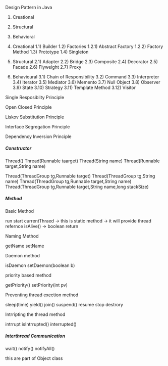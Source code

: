 Design Pattern in Java

1) Creational 
2) Structural
3) Behavioral


1) Creational
   1.1) Builder
   1.2) Factories
     1.2.1) Abstract Factory
     1.2.2) Factory Method
   1.3) Prototype
   1.4) Singleton

2) Structural 
   2.1) Adapter 
   2.2) Bridge
   2.3) Composite
   2.4) Decorator
   2.5) Facade
   2.6) Flyweight
   2.7) Proxy

3) Behavioural 
   3.1) Chain of Responsibility 
   3.2) Command 
   3.3) Interpreter
   3.4) Iterator
   3.5) Mediator
   3.6) Memento
   3.7) Null Object
   3.8) Observer
   3.9) State
   3.10) Strategy
   3.11) Template Method
   3.12) Visitor


Single Resposiblity Principle

Open Closed Principle

Liskov Substitution Principle

Interface Segregation Principle 

Dependency Inversion Principle

##### Constructor

Thread()
Thread(Runnable taarget)
Thread(String name)
Thread(Runnable target,String name)

Thread(ThreadGroup tg,Runnable target)
Thread(ThreadGroup tg,String name)
Thread(ThreadGroup tg,Runnable target,String name)
Thread(ThreadGroup tg,Runnable target,String name,long stackSize)


##### Method
Basic Method

run 
start
currentThraed -> this is static method -> it will provide thread refernce
isAlive() -> boolean return

Naming Method

getName
setName

Daemon method 

isDaemon
setDaemon(boolean b)

priority based method

getPriority()
setPriority(int pv)

Preventing thread exection method

sleep(time)
yield()
join()
suspend() resume stop destrory

Intrripting the thread method

intrrupt
isIntrrupted()
interrupted()


##### Interthread Communication

wait()
notify()
notifyAll()

this are part of Object class

